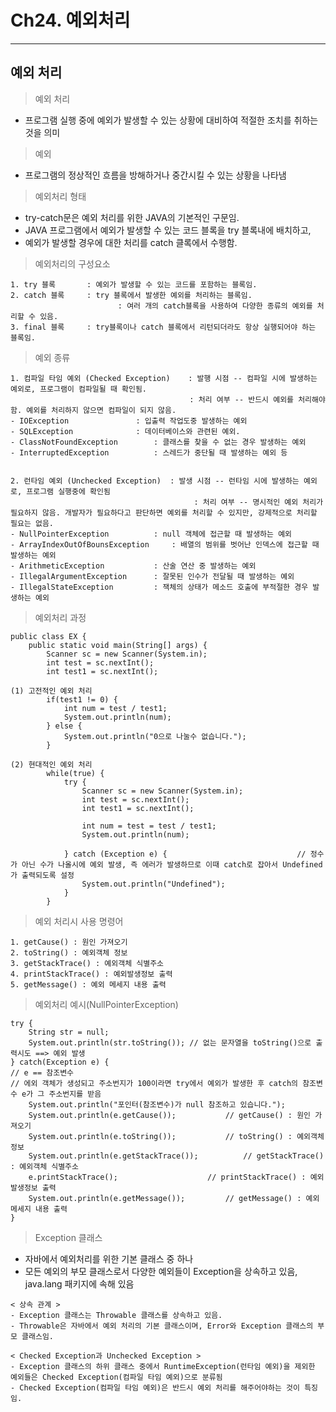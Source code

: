 # Ch24. 예외처리
---
예외 처리
---
> 예외 처리<br>
- 프로그램 실행 중에 예외가 발생할 수 있는 상황에 대비하여 적절한 조치를 취하는 것을 의미

> 예외<br>
- 프로그램의 정상적인 흐름을 방해하거나 중간시킬 수 있는 상황을 나타냄

> 예외처리 형태<br>
- try-catch문은 예외 처리를 위한 JAVA의 기본적인 구문임.
- JAVA 프로그램에서 예외가 발생할 수 있는 코드 블록을 try 블록내에 배치하고,
- 예외가 발생할 경우에 대한 처리를 catch 클록에서 수행함.

> 예외처리의 구성요소<br>
```
1. try 블록 		: 예외가 발생할 수 있는 코드를 포함하는 블록임.
2. catch 블록		: try 블록에서 발생한 예외를 처리하는 블록임.
                        : 여러 개의 catch블록을 사용하여 다양한 종류의 예외를 처리할 수 있음.
3. final 블록		: try블록이나 catch 블록에서 리턴되더라도 항상 실행되어야 하는 블록임.
```

> 예외 종류<br>
```
1. 컴파일 타임 예외 (Checked Exception) 	: 발행 시점 -- 컴파일 시에 발생하는 예외로, 프로그램이 컴파일될 때 확인됨.
                                        : 처리 여부 -- 반드시 예외를 처리해야함. 예외를 처리하지 않으면 컴파일이 되지 않음.
- IOException				: 입출력 작업도중 발생하는 예외
- SQLException				: 데이터베이스와 관련된 예외.
- ClassNotFoundException		: 클래스를 찾을 수 없는 경우 발생하는 예외
- InterruptedException			: 스레드가 중단될 때 발생하는 예외 등


2. 런타임 예외 (Unchecked Exception)	 : 발생 시점 -- 런타임 시에 발생하는 예외로, 프로그램 실행중에 확인됨
                                         : 처리 여부 -- 명시적인 예외 처리가 필요하지 않음. 개발자가 필요하다고 판단하면 예외를 처리할 수 있지만, 강제적으로 처리할 필요는 없음.
- NullPointerException			: null 객체에 접근할 때 발생하는 예외
- ArrayIndexOutOfBounsException		: 배열의 범위를 벗어난 인덱스에 접근할 때 발생하는 예외
- ArithmeticException			: 산술 연산 중 발생하는 예외
- IllegalArgumentException		: 잘못된 인수가 전달될 때 발생하는 예외
- IllegalStateException			: 잭체의 상태가 메소드 호출에 부적절한 경우 발생하는 예외
```
> 예외처리 과정<br>
```
public class EX {
	public static void main(String[] args) {
		Scanner sc = new Scanner(System.in);
		int test = sc.nextInt();
		int test1 = sc.nextInt();

(1) 고전적인 예외 처리
		if(test1 != 0) {
			int num = test / test1;
			System.out.println(num);
		} else {
			System.out.println("0으로 나눌수 없습니다.");
		}
		
(2) 현대적인 예외 처리
		while(true) {
			try {	
				Scanner sc = new Scanner(System.in);
				int test = sc.nextInt();
				int test1 = sc.nextInt();
				
				int num = test = test / test1;
				System.out.println(num);
				
			} catch (Exception e) {								// 정수가 아닌 수가 나올시에 예외 발생, 즉 에러가 발생하므로 이때 catch로 잡아서 Undefined가 출력되도록 설정
				System.out.println("Undefined");
			}
		}
```
> 예외 처리시 사용 명령어<br>
```
1. getCause() : 원인 가져오기
2. toString() : 예외객체 정보
3. getStackTrace() : 예외객체 식별주소
4. printStackTrace() : 예외발생정보 출력
5. getMessage() : 예외 메세지 내용 출력
```
> 예외처리 예시(NullPointerException)<br>
```
try {
	String str = null;	
	System.out.println(str.toString());	// 없는 문자열을 toString()으로 출력시도 ==> 예외 발생
} catch(Exception e) {
// e == 참조변수
// 에외 객체가 생성되고 주소번지가 100이라면 try에서 예외가 발생한 후 catch의 참조변수 e가 그 주소번지를 받음
	System.out.println("포인터(참조변수)가 null 참조하고 있습니다.");
	System.out.println(e.getCause());			// getCause() : 원인 가져오기
	System.out.println(e.toString());			// toString() : 예외객체 정보
	System.out.println(e.getStackTrace());			// getStackTrace() : 예외객체 식별주소
	e.printStackTrace();					// printStackTrace() : 예외발생정보 출력
	System.out.println(e.getMessage());			// getMessage() : 예외 메세지 내용 출력
}
```
> Exception 클래스<br>
- 자바에서 예외처리를 위한 기본 클래스 중 하나
- 모든 예외의 부모 클래스로서 다양한 예외들이 Exception을 상속하고 있음, java.lang 패키지에 속해 있음
```
< 상속 관계 >
- Exception 클래스는 Throwable 클래스를 상속하고 있음.
- Throwable은 자바에서 예외 처리의 기본 클래스이며, Error와 Exception 클래스의 부모 클래스임.

< Checked Exception과 Unchecked Exception >
- Exception 클래스의 하위 클래스 중에서 RuntimeException(런타임 예외)을 제외한 예외들은 Checked Exception(컴파일 타임 예외)으로 분류됨
- Checked Exception(컴파일 타임 예외)은 반드시 예외 처리를 해주어야하는 것이 특징임.
```


	
